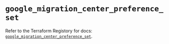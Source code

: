 # `google_migration_center_preference_set`

Refer to the Terraform Registory for docs: [`google_migration_center_preference_set`](https://registry.terraform.io/providers/hashicorp/google/5.26.0/docs/resources/migration_center_preference_set).
